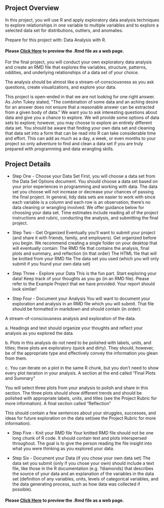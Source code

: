 ## Project Overview
In this project, you will use R and apply exploratory data analysis techniques to explore relationships in one variable to multiple variables and to explore a selected data set for distributions, outliers, and anomalies.

Prepare for this project with: Data Analysis with R.

#### Please [Click Here](http://htmlpreview.github.io/?https://github.com/messamrashad/Explore-and-Sumarize-Data-using-R/blob/master/Project7_UdacityDAND.html) to preview the .Rmd file as a web page.

For the final project, you will conduct your own exploratory data analysis and create an RMD file that explores the variables, structure, patterns, oddities, and underlying relationships of a data set of your choice.

The analysis should be almost like a stream-of-consciousness as you ask questions, create visualizations, and explore your data.

This project is open-ended in that we are not looking for one right answer. As John Tukey stated, "The combination of some data and an aching desire for an answer does not ensure that a reasonable answer can be extracted from a given body of data." We want you to ask interesting questions about data and give you a chance to explore. We will provide some options of data sets to explore; however, you may choose to explore an entirely different data set. You should be aware that finding your own data set and cleaning that data set into a form that can be read into R can take considerable time and effort. This can add as much as a day, a week, or even months to your project so only adventure to find and clean a data set if you are truly prepared with programming and data wrangling skills.

## Project Details
- Step One - Choose your Data Set First, you will choose a data set from the Data Set Options document. You should choose a data set based on your prior experiences in programming and working with data. The data set you choose will not increase or decrease your chances of passing the final project. In general, tidy data sets are easier to work with since each variable is a column and each row is an observation; there’s no data cleaning or wrangling involved. We offer guidance below for choosing your data set. Time estimates include reading all of the project instructions and rubric, conducting the analysis, and submitting the final project.

- Step Two - Get Organized Eventually you’ll want to submit your project (and share it with friends, family, and employers). Get organized before you begin. We recommend creating a single folder on your desktop that will eventually contain:
The RMD file that contains the analysis, final plots and summary, and reflection (in that order) The HTML file that will be knitted from your RMD file The data set you used (which you will only submit if you found your own data set) 

- Step Three - Explore your Data This is the fun part. Start exploring your data! Keep track of your thoughts as you go (in an RMD file). Please refer to the Example Project that we have provided. Your report should look similar!

- Step Four - Document your Analysis You will want to document your exploration and analysis in an RMD file which you will submit. That file should be formatted in markdown and should contain (in order):

A stream-of-consciousness analysis and exploration of the data.

a. Headings and text should organize your thoughts and reflect your analysis as you explored the data.

b. Plots in this analysis do not need to be polished with labels, units, and titles; these plots are exploratory (quick and dirty). They should, however, be of the appropriate type and effectively convey the information you glean from them.

c. You can iterate on a plot in the same R chunk, but you don’t need to show every plot iteration in your analysis. A section at the end called “Final Plots and Summary”

You will select three plots from your analysis to polish and share in this section. 
The three plots should show different trends and should be polished with appropriate labels, units, and titles (see the Project Rubric for more information). A final section called “Reflection”

This should contain a few sentences about your struggles, successes, and ideas for future exploration on the data set(see the Project Rubric for more information). 

- Step Five - Knit your RMD file Your knitted RMD file should not be one long chunk of R code. It should contain text and plots interspersed throughout. The goal is to give the person reading the file insight into what you were thinking as you explored your data.

- Step Six - Document your Data (if you chose your own data set) The data set you submit (only if you chose your own) should include a text file, like those in the R documentation (e.g. ?diamonds) that describes the source of your data and an explanation of the variables in the data set (definition of any variables, units, levels of categorical variables, and the data generating process, such as how data was collected if possible).

#### Please [Click Here](http://htmlpreview.github.io/?https://github.com/messamrashad/Explore-and-Sumarize-Data-using-R/blob/master/Project7_UdacityDAND.html) to preview the .Rmd file as a web page.
